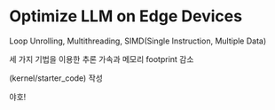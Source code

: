 # Optimize LLM on Edge Devices

Loop Unrolling, Multithreading, SIMD(Single Instruction, Multiple Data)

세 가지 기법을 이용한 추론 가속과 메모리 footprint 감소

(kernel/starter_code) 작성

야호!
